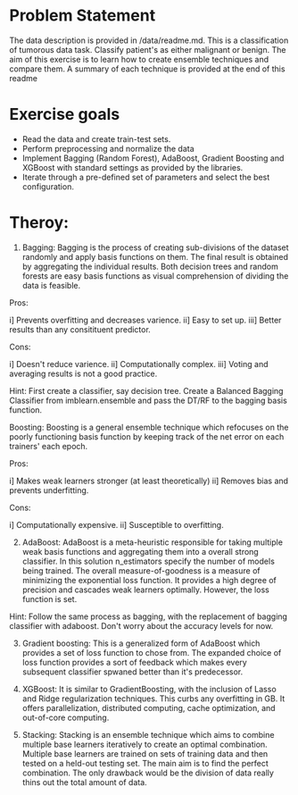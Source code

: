 # Problem Statement

The data description is provided in /data/readme.md. This is a classification of tumorous data task. Classify patient's as either malignant or benign. 
The aim of this exercise is to learn how to create ensemble techniques and compare them. 
A summary of each technique is provided at the end of this readme


# Exercise goals

- Read the data and create train-test sets. 
- Perform preprocessing and normalize the data
- Implement Bagging (Random Forest), AdaBoost, Gradient Boosting and XGBoost with standard settings as provided by the libraries. 
- Iterate through a pre-defined set of parameters and select the best configuration. 


# Theroy:

1) Bagging: Bagging is the process of creating sub-divisions of the dataset randomly and apply basis functions on them. The final result is obtained by aggregating the individual results. Both decision trees and random forests are easy basis functions as visual comprehension of dividing the data is feasible. 

Pros:

i] Prevents overfitting and decreases varience. 
ii] Easy to set up.
iii] Better results than any consitituent predictor.

Cons:

i] Doesn't reduce varience.
ii] Computationally complex.
iii] Voting and averaging results is not a good practice. 

Hint: First create a classifier, say decision tree. Create a Balanced Bagging Classifier from imblearn.ensemble and pass the DT/RF to the bagging basis function. 

Boosting: Boosting is a general ensemble technique which refocuses on the poorly functioning basis function by keeping track of the net error on each trainers' each epoch. 

Pros:

i] Makes weak learners stronger (at least theoretically)
ii] Removes bias and prevents underfitting. 

Cons:

i] Computationally expensive.
ii] Susceptible to overfitting. 

2) AdaBoost: AdaBoost is a meta-heuristic responsible for taking multiple weak basis functions and aggregating them into a overall strong classifier. In this solution n_estimators specify the number of models being trained. The overall measure-of-goodness is a measure of minimizing the exponential loss function. It provides a high degree of precision and cascades weak learners optimally. However, the loss function is set. 

Hint: Follow the same process as bagging, with the replacement of bagging classifier with adaboost. Don't worry about the accuracy levels for now. 

3) Gradient boosting: This is a generalized form of AdaBoost which provides a set of loss function to chose from. The expanded choice of loss function provides a sort of feedback which makes every subsequent classifier spwaned better than it's predecessor. 

4) XGBoost: It is similar to GradientBoosting, with the inclusion of Lasso and Ridge regularization techniques. This curbs any overfitting in GB. It offers parallelization,  distributed computing, cache optimization, and out-of-core computing.

5) Stacking: Stacking is an ensemble technique which aims to combine multiple base learners iteratively to create an optimal combination. Multiple base learners are trained on sets of training data and then tested on a held-out testing set. The main aim is to find the perfect combination. The only drawback would be the division of data really thins out the total amount of data. 